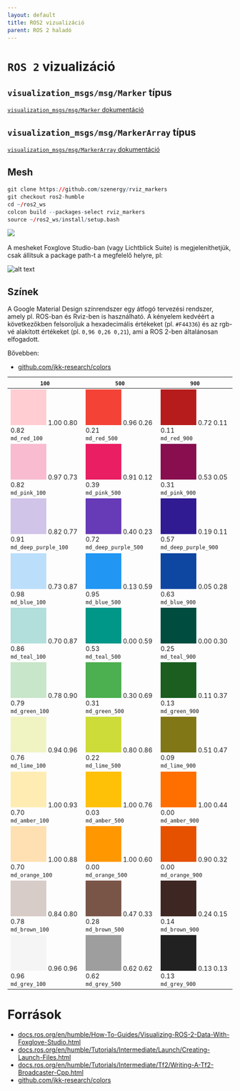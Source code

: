 ```yaml
---
layout: default
title: ROS2 vizualizáció
parent: ROS 2 haladó 
---
```


 





# `ROS 2` vizualizáció


## `visualization_msgs/msg/Marker` típus

[`visualization_msgs/msg/Marker` dokumentáció](https://docs.ros2.org/foxy/api/visualization_msgs/msg/Marker.html)


## `visualization_msgs/msg/MarkerArray` típus
[`visualization_msgs/msg/MarkerArray` dokumentáció](https://docs.ros2.org/foxy/api/visualization_msgs/msg/MarkerArray.html)


## Mesh

``` r
git clone https://github.com/szenergy/rviz_markers
git checkout ros2-humble
cd ~/ros2_ws 
colcon build --packages-select rviz_markers
source ~/ros2_ws/install/setup.bash
```

![](https://raw.githubusercontent.com/wiki/szenergy/szenergy-public-resources/img/rviz02.gif)


A mesheket Foxglove Studio-ban (vagy Lichtblick Suite) is megjeleníthetjük, csak állítsuk a package path-t a megfelelő helyre, pl:

![alt text](/ajr/docs/assets/images_common/foxglove07.png)

## Színek

A Google Material Design színrendszer egy átfogó tervezési rendszer, amely pl. ROS-ban és Rviz-ben is használható. A kényelem kedvéért a következőkben felsoroljuk a hexadecimális értékeket (pl. `#F44336`) és az rgb-vé alakított értékeket (pl. `0,96 0,26 0,21`), ami a ROS 2-ben általánosan elfogadott.

Bővebben: 
- [github.com/jkk-research/colors](https://github.com/jkk-research/colors)

| `100`  | `500` | `900` 
|---|---|---
|<img src="https://raw.githubusercontent.com/jkk-research/colors/main/source/md_red_100.svg"> 1.00 0.80 0.82 <br />`md_red_100` | <img src="https://raw.githubusercontent.com/jkk-research/colors/main/source/md_red_500.svg"> 0.96 0.26 0.21 <br />`md_red_500` | <img src="https://raw.githubusercontent.com/jkk-research/colors/main/source/md_red_900.svg"> 0.72 0.11 0.11 <br />`md_red_900`
|<img src="https://raw.githubusercontent.com/jkk-research/colors/main/source/md_pink_100.svg"> 0.97 0.73 0.82 <br />`md_pink_100`|<img src="https://raw.githubusercontent.com/jkk-research/colors/main/source/md_pink_500.svg"> 0.91 0.12 0.39  <br />`md_pink_500`| <img src="https://raw.githubusercontent.com/jkk-research/colors/main/source/md_pink_900.svg"> 0.53 0.05 0.31 <br />`md_pink_900`
|<img src="https://raw.githubusercontent.com/jkk-research/colors/main/source/md_deep_purple_100.svg"> 0.82 0.77 0.91 <br />`md_deep_purple_100`| <img src="https://raw.githubusercontent.com/jkk-research/colors/main/source/md_deep_purple_500.svg"> 0.40 0.23 0.72  <br />`md_deep_purple_500` |<img src="https://raw.githubusercontent.com/jkk-research/colors/main/source/md_deep_purple_900.svg"> 0.19 0.11 0.57 <br />`md_deep_purple_900`
|<img src="https://raw.githubusercontent.com/jkk-research/colors/main/source/md_blue_100.svg"> 0.73 0.87 0.98 <br />`md_blue_100` |<img src="https://raw.githubusercontent.com/jkk-research/colors/main/source/md_blue_500.svg"> 0.13 0.59 0.95  <br />`md_blue_500`|<img src="https://raw.githubusercontent.com/jkk-research/colors/main/source/md_blue_900.svg"> 0.05 0.28 0.63 <br />`md_blue_900`
|<img src="https://raw.githubusercontent.com/jkk-research/colors/main/source/md_teal_100.svg"> 0.70 0.87 0.86 <br />`md_teal_100`|<img src="https://raw.githubusercontent.com/jkk-research/colors/main/source/md_teal_500.svg"> 0.00 0.59 0.53  <br />`md_teal_500` |<img src="https://raw.githubusercontent.com/jkk-research/colors/main/source/md_teal_900.svg"> 0.00 0.30 0.25 <br />`md_teal_900`
|<img src="https://raw.githubusercontent.com/jkk-research/colors/main/source/md_green_100.svg"> 0.78 0.90 0.79 <br />`md_green_100`|<img src="https://raw.githubusercontent.com/jkk-research/colors/main/source/md_green_500.svg"> 0.30 0.69 0.31  <br />`md_green_500` |<img src="https://raw.githubusercontent.com/jkk-research/colors/main/source/md_green_900.svg"> 0.11 0.37 0.13 <br />`md_green_900`
|<img src="https://raw.githubusercontent.com/jkk-research/colors/main/source/md_lime_100.svg"> 0.94 0.96 0.76 <br />`md_lime_100`|<img src="https://raw.githubusercontent.com/jkk-research/colors/main/source/md_lime_500.svg"> 0.80 0.86 0.22  <br />`md_lime_500` |<img src="https://raw.githubusercontent.com/jkk-research/colors/main/source/md_lime_900.svg"> 0.51 0.47 0.09 <br />`md_lime_900`
|<img src="https://raw.githubusercontent.com/jkk-research/colors/main/source/md_amber_100.svg"> 1.00 0.93 0.70 <br />`md_amber_100`|<img src="https://raw.githubusercontent.com/jkk-research/colors/main/source/md_amber_500.svg"> 1.00 0.76 0.03  <br />`md_amber_500` |<img src="https://raw.githubusercontent.com/jkk-research/colors/main/source/md_amber_900.svg"> 1.00 0.44 0.00 <br />`md_amber_900`
|<img src="https://raw.githubusercontent.com/jkk-research/colors/main/source/md_orange_100.svg"> 1.00 0.88 0.70 <br />`md_orange_100`|<img src="https://raw.githubusercontent.com/jkk-research/colors/main/source/md_orange_500.svg"> 1.00 0.60 0.00  <br />`md_orange_500` |<img src="https://raw.githubusercontent.com/jkk-research/colors/main/source/md_orange_900.svg"> 0.90 0.32 0.00 <br />`md_orange_900`
|<img src="https://raw.githubusercontent.com/jkk-research/colors/main/source/md_brown_100.svg"> 0.84 0.80 0.78 <br />`md_brown_100`|<img src="https://raw.githubusercontent.com/jkk-research/colors/main/source/md_brown_500.svg"> 0.47 0.33 0.28  <br />`md_brown_500` |<img src="https://raw.githubusercontent.com/jkk-research/colors/main/source/md_brown_900.svg"> 0.24 0.15 0.14 <br />`md_brown_900`
|<img src="https://raw.githubusercontent.com/jkk-research/colors/main/source/md_grey_100.svg"> 0.96 0.96 0.96 <br />`md_grey_100`|<img src="https://raw.githubusercontent.com/jkk-research/colors/main/source/md_grey_500.svg"> 0.62 0.62 0.62  <br />`md_grey_500`|<img src="https://raw.githubusercontent.com/jkk-research/colors/main/source/md_grey_900.svg"> 0.13 0.13 0.13 <br />`md_grey_900`



# Források

- [docs.ros.org/en/humble/How-To-Guides/Visualizing-ROS-2-Data-With-Foxglove-Studio.html](https://docs.ros.org/en/humble/How-To-Guides/Visualizing-ROS-2-Data-With-Foxglove-Studio.html)
- [docs.ros.org/en/humble/Tutorials/Intermediate/Launch/Creating-Launch-Files.html](https://docs.ros.org/en/humble/Tutorials/Intermediate/Launch/Creating-Launch-Files.html)
- [docs.ros.org/en/humble/Tutorials/Intermediate/Tf2/Writing-A-Tf2-Broadcaster-Cpp.html](https://docs.ros.org/en/humble/Tutorials/Intermediate/Tf2/Writing-A-Tf2-Broadcaster-Cpp.html)
- [github.com/jkk-research/colors](https://github.com/jkk-research/colors)